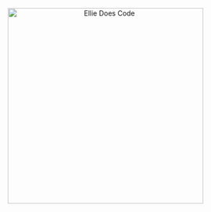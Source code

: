 


<div align="center" >
	<img width="400" height="400" src="https://media.giphy.com/media/hYAADzQ4wscosOtGpN/giphy.gif" alt="Ellie Does Code">
</div>

<!--
**ellie-keen/ellie-keen** is a ✨ _special_ ✨ repository because its `README.md` (this file) appears on your GitHub profile.

Here are some ideas to get you started:

- 🔭 I’m currently working on ...
- 🌱 I’m currently learning ...
- 👯 I’m looking to collaborate on ...
- 🤔 I’m looking for help with ...
- 💬 Ask me about ...
- 📫 How to reach me: ...
- 😄 Pronouns: ...
- ⚡ Fun fact: ...
-->
